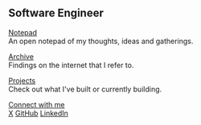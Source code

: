 ## Software Engineer

[Notepad](/notepad/) <br />An open notepad of my thoughts, ideas and gatherings.

[Archive](/archive/) <br />Findings on the internet that I refer to.

[Projects](/projects) <br />Check out what I've built or currently building.

[Connect with me](/) <br />
[X](https://x.com/stradamoney)
[GitHub](https://github.com/nicoestrada)
[LinkedIn](https://linkedin.com/in/nico-estrada)
